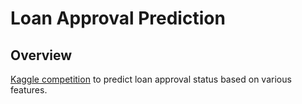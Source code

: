 # Loan Approval Prediction

## Overview

[Kaggle competition](https://www.kaggle.com/competitions/playground-series-s4e10/overview) to predict loan approval status based on various features.